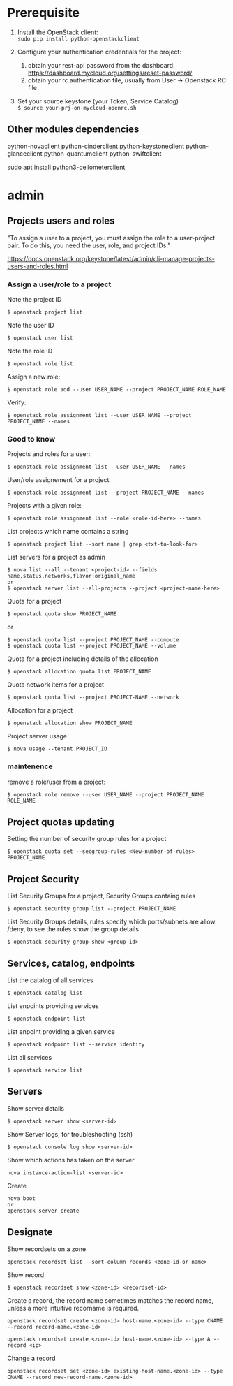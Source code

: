# Prerequisite

1. Install the OpenStack client:  
```sudo pip install python-openstackclient```

2. Configure your authentication credentials for the project:
    1. obtain your rest-api password from the dashboard: https://dashboard.mycloud.org/settings/reset-password/
    2. obtain your rc authentication file, usually from User -> Openstack RC file
4. Set your source keystone (your Token, Service Catalog)   
```$ source your-prj-on-mycloud-openrc.sh```

## Other modules dependencies

python-novaclient
python-cinderclient
python-keystoneclient
python-glanceclient
python-quantumclient
python-swiftclient

sudo apt install python3-ceilometerclient

# admin
## Projects users and roles
"To assign a user to a project, you must assign the role to a user-project pair. To do this, you need the user, role, and project IDs."

https://docs.openstack.org/keystone/latest/admin/cli-manage-projects-users-and-roles.html

### Assign a user/role to a project

Note the project ID

```$ openstack project list```

Note the user ID

```$ openstack user list```

Note the role ID

```$ openstack role list```

Assign a new role:

```$ openstack role add --user USER_NAME --project PROJECT_NAME ROLE_NAME```

Verify:

```$ openstack role assignment list --user USER_NAME --project PROJECT_NAME --names```

### Good to know

Projects and roles for a user:

```$ openstack role assignment list --user USER_NAME --names```

User/role assignement for a project:

```$ openstack role assignment list --project PROJECT_NAME --names ```

Projects with a given role:

```$ openstack role assignment list --role <role-id-here> --names```

List projects which name contains a string

```$ openstack project list --sort name | grep <txt-to-look-for>```

List servers for a project as admin

```
$ nova list --all --tenant <project-id> --fields name,status,networks,flavor:original_name
or
$ openstack server list --all-projects --project <project-name-here>
```

Quota for a project
```
$ openstack quota show PROJECT_NAME
```
or
```
$ openstack quota list --project PROJECT_NAME --compute
$ openstack quota list --project PROJECT_NAME --volume
```

Quota for a project including details of the allocation
```
$ openstack allocation quota list PROJECT_NAME 
```
Quota network items for a project
```
$ openstack quota list --project PROJECT-NAME --network
```

Allocation for a project
```
$ openstack allocation show PROJECT_NAME
```
 Project server usage
 ```
 $ nova usage --tenant PROJECT_ID
 ```

### maintenence

remove a role/user from a project:

```$ openstack role remove --user USER_NAME --project PROJECT_NAME ROLE_NAME```

## Project quotas updating

Setting the number of security group rules for a project
```
$ openstack quota set --secgroup-rules <New-number-of-rules> PROJECT_NAME
```

## Project Security
List Security Groups for a project, Security Groups containg rules
```
$ openstack security group list --project PROJECT_NAME
```
List Security Groups details, rules specify which ports/subnets are allow /deny, to see the rules show the group details
```
$ openstack security group show <group-id>
```

## Services, catalog, endpoints

List the catalog of all services
```
$ openstack catalog list
```
List enpoints providing services
```
$ openstack endpoint list
```
List enpoint providing a given service
```
$ openstack endpoint list --service identity
```
List all services
```
$ openstack service list
```
## Servers
Show server details
```
$ openstack server show <server-id>
```
Show Server logs, for troubleshooting (ssh)
```
$ openstack console log show <server-id>
```
Show which actions has taken on the server
```
nova instance-action-list <server-id>
```
Create
```
nova boot
or 
openstack server create
```
## Designate
Show recordsets on a zone
```
openstack recordset list --sort-column records <zone-id-or-name>
```
Show record
```
$ openstack recordset show <zone-id> <recordset-id>
```
Create a record, the record name sometimes matches the record name, unless a more intuitive recorname is required.
```
openstack recordset create <zone-id> host-name.<zone-id> --type CNAME --record record-name.<zone-id>

openstack recordset create <zone-id> host-name.<zone-id> --type A --record <ip>
```
Change a record
```
openstack recordset set <zone-id> existing-host-name.<zone-id> --type CNAME --record new-record-name.<zone-id>
```
